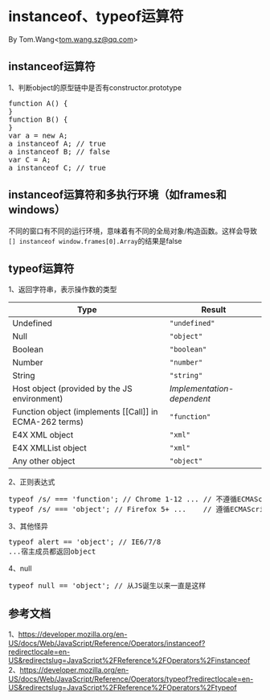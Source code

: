 # instanceof、typeof运算符 #
By Tom.Wang<tom.wang.sz@qq.com\>

## instanceof运算符 ##
1、判断object的原型链中是否有constructor.prototype
<pre>
function A() {
}
function B() {
}
var a = new A;
a instanceof A; // true
a instanceof B; // false
var C = A;
a instanceof C; // true
</pre>

## instanceof运算符和多执行环境（如frames和windows） ##
不同的窗口有不同的运行环境，意味着有不同的全局对象/构造函数。这样会导致`[] instanceof window.frames[0].Array`的结果是false

## typeof运算符 ##
1、返回字符串，表示操作数的类型
<table class="standard-table">
  <thead>
    <tr>
      <th scope="col">Type</th>
      <th scope="col">Result</th>
    </tr>
  </thead>
  <tbody>
    <tr>
      <td>Undefined</td>
      <td><code>"undefined"</code></td>
    </tr>
    <tr>
      <td>Null</td>
      <td><code>"object"</code></td>
    </tr>
    <tr>
      <td>Boolean</td>
      <td><code>"boolean"</code></td>
    </tr>
    <tr>
      <td>Number</td>
      <td><code>"number"</code></td>
    </tr>
    <tr>
      <td>String</td>
      <td><code>"string"</code></td>
    </tr>
    <tr>
      <td>Host object (provided by the JS environment)</td>
      <td><em>Implementation-dependent</em></td>
    </tr>
    <tr>
      <td>Function object (implements [[Call]] in ECMA-262 terms)</td>
      <td><code>"function"</code></td>
    </tr>
    <tr>
      <td>E4X XML object</td>
      <td><code>"xml"</code></td>
    </tr>
    <tr>
      <td>E4X XMLList object</td>
      <td><code>"xml"</code></td>
    </tr>
    <tr>
      <td>Any other object</td>
      <td><code>"object"</code></td>
    </tr>
  </tbody>
</table>

2、正则表达式
<pre>
typeof /s/ === 'function'; // Chrome 1-12 ... // 不遵循ECMAScript 5.1
typeof /s/ === 'object'; // Firefox 5+ ...    // 遵循ECMAScript 5.1
</pre>

3、其他怪异
<pre>
typeof alert == 'object'; // IE6/7/8
...宿主成员都返回object
</pre>

4、null
<pre>
typeof null == 'object'; // 从JS诞生以来一直是这样
</pre>

## 参考文档 ##
1、https://developer.mozilla.org/en-US/docs/Web/JavaScript/Reference/Operators/instanceof?redirectlocale=en-US&redirectslug=JavaScript%2FReference%2FOperators%2Finstanceof  
2、https://developer.mozilla.org/en-US/docs/Web/JavaScript/Reference/Operators/typeof?redirectlocale=en-US&redirectslug=JavaScript%2FReference%2FOperators%2Ftypeof  